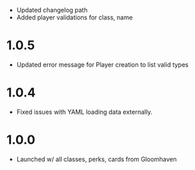 - Updated changelog path
- Added player validations for class, name

# 1.0.5
- Updated error message for Player creation to list valid types

# 1.0.4
- Fixed issues with YAML loading data externally.

# 1.0.0
- Launched w/ all classes, perks, cards from Gloomhaven